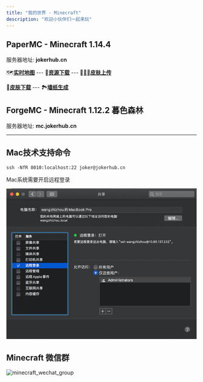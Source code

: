 ```yaml
---
title: "我的世界 - Minecraft"
description: "欢迎小伙伴们一起来玩"
---
```


## PaperMC - Minecraft 1.14.4

服务器地址: **jokerhub.cn**

🗺**[实时地图](https://mcweb.jokerhub.cn)**
--- 📁**[资源下载](https://mcworld.jokerhub.cn)**
--- 🎎**[皮肤上传](https://mcskin.jokerhub.cn)**


👗**[皮肤下载](https://www.minecraftskins.com)**
--- 🏞**[墙纸生成](http://minecraft.novaskin.me/wallpapers/mobile)**


## ForgeMC - Minecraft 1.12.2 暮色森林

服务器地址: **mc.jokerhub.cn**

---

## Mac技术支持命令

```
ssh -NfR 8010:localhost:22 joker@jokerhub.cn
```

Mac系统需要开启远程登录

![ssh_login_required](/images/ssh_login.png)

## Minecraft 微信群

![minecraft_wechat_group](/images/minecraft_wechat_group.jpg)